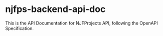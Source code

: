# njfps-backend-api-doc
This is the API Documentation for NJFProjects API, following the OpenAPI Specification.
